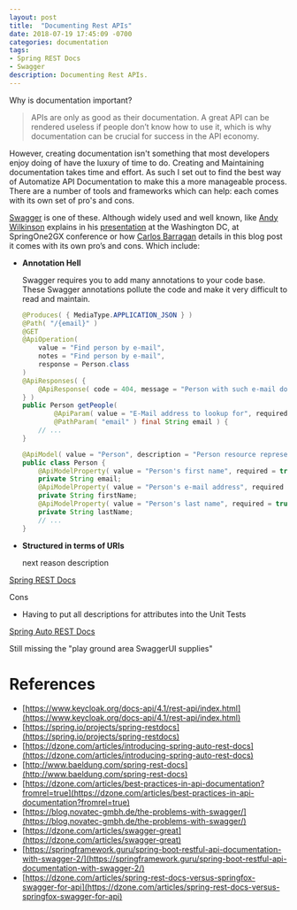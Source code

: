 ```yaml
---
layout: post
title:  "Documenting Rest APIs"
date: 2018-07-19 17:45:09 -0700
categories: documentation
tags: 
- Spring REST Docs
- Swagger
description: Documenting Rest APIs.
---
```


Why is documentation important?
> APIs are only as good as their documentation. A great API can be rendered useless if people don’t know how to use it, which is why documentation can be crucial for success in the API economy. 

However, creating documentation isn't something that most developers enjoy doing of have the luxury of time to do. Creating and Maintaining documentation takes time and effort. As such I set out to find the best way of Automatize API Documentation to make this a more manageable process. There are a number of tools and frameworks which can help: each comes with its own set of pro's and cons. 

[Swagger](https://swagger.io/) is one of these. Although widely used and well known, like [Andy Wilkinson](https://spring.io/team/awilkinson) explains in his [presentation](https://2015.event.springone2gx.com/schedule/sessions/documenting_restful_apis.html) at the Washington DC, at SpringOne2GX conference or how [Carlos Barragan](https://blog.novatec-gmbh.de/the-problems-with-swagger/) details in this blog post it comes with its own pro’s and cons. Which include: 

* __Annotation Hell__

	Swagger requires you to add many annotations to your code base. These Swagger annotations pollute the code and make it very difficult to read and maintain. 

	```java
	@Produces( { MediaType.APPLICATION_JSON } )
	@Path( "/{email}" )
	@GET
	@ApiOperation( 
	    value = "Find person by e-mail", 
	    notes = "Find person by e-mail", 
	    response = Person.class 
	)
	@ApiResponses( {
	    @ApiResponse( code = 404, message = "Person with such e-mail doesn't exists" )    
	} )
	public Person getPeople( 
	        @ApiParam( value = "E-Mail address to lookup for", required = true ) 
	        @PathParam( "email" ) final String email ) {
	    // ...
	}

	@ApiModel( value = "Person", description = "Person resource representation" )
	public class Person {
	    @ApiModelProperty( value = "Person's first name", required = true ) 
	    private String email;
	    @ApiModelProperty( value = "Person's e-mail address", required = true ) 
	    private String firstName;
	    @ApiModelProperty( value = "Person's last name", required = true ) 
	    private String lastName;
	    // ...
	}
	```

* __Structured in terms of URIs__

	next reason description

[Spring REST Docs](https://spring.io/projects/spring-restdocs) 

Cons
* Having to put all descriptions for attributes into the Unit Tests

[Spring Auto REST Docs](https://dzone.com/articles/introducing-spring-auto-rest-docs)

Still missing the "play ground area SwaggerUI supplies"

References
====
- [https://www.keycloak.org/docs-api/4.1/rest-api/index.html](https://www.keycloak.org/docs-api/4.1/rest-api/index.html)
- [https://spring.io/projects/spring-restdocs](https://spring.io/projects/spring-restdocs) 
- [https://dzone.com/articles/introducing-spring-auto-rest-docs](https://dzone.com/articles/introducing-spring-auto-rest-docs)
- [http://www.baeldung.com/spring-rest-docs](http://www.baeldung.com/spring-rest-docs)
- [https://dzone.com/articles/best-practices-in-api-documentation?fromrel=true](https://dzone.com/articles/best-practices-in-api-documentation?fromrel=true)
- [https://blog.novatec-gmbh.de/the-problems-with-swagger/](https://blog.novatec-gmbh.de/the-problems-with-swagger/)
- [https://dzone.com/articles/swagger-great](https://dzone.com/articles/swagger-great)
- [https://springframework.guru/spring-boot-restful-api-documentation-with-swagger-2/](https://springframework.guru/spring-boot-restful-api-documentation-with-swagger-2/)
- [https://dzone.com/articles/spring-rest-docs-versus-springfox-swagger-for-api](https://dzone.com/articles/spring-rest-docs-versus-springfox-swagger-for-api)